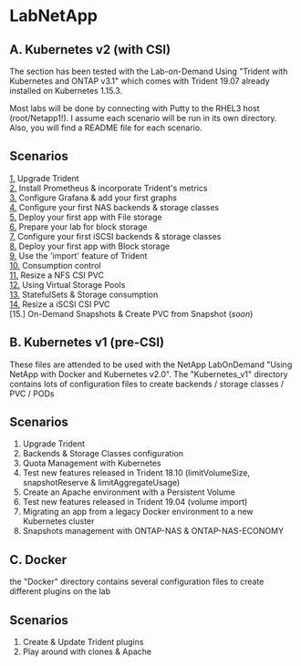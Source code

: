 # LabNetApp

## A. Kubernetes v2 (with CSI)

The section has been tested with the Lab-on-Demand Using "Trident with Kubernetes and ONTAP v3.1" which comes with Trident 19.07 already installed on Kubernetes 1.15.3.

Most labs will be done by connecting with Putty to the RHEL3 host (root/Netapp1!).
I assume each scenario will be run in its own directory. Also, you will find a README file for each scenario.

Scenarios
---------
[1.](https://github.com/YvosOnTheHub/LabNetApp/tree/master/Kubernetes_v2/Scenarios/Scenario01)  Upgrade Trident  
[2.](https://github.com/YvosOnTheHub/LabNetApp/tree/master/Kubernetes_v2/Scenarios/Scenario02)  Install Prometheus & incorporate Trident's metrics  
[3.](https://github.com/YvosOnTheHub/LabNetApp/tree/master/Kubernetes_v2/Scenarios/Scenario03)  Configure Grafana & add your first graphs  
[4.](https://github.com/YvosOnTheHub/LabNetApp/tree/master/Kubernetes_v2/Scenarios/Scenario04)  Configure your first NAS backends & storage classes  
[5.](https://github.com/YvosOnTheHub/LabNetApp/tree/master/Kubernetes_v2/Scenarios/Scenario05)  Deploy your first app with File storage  
[6.](https://github.com/YvosOnTheHub/LabNetApp/tree/master/Kubernetes_v2/Scenarios/Scenario06)  Prepare your lab for block storage  
[7.](https://github.com/YvosOnTheHub/LabNetApp/tree/master/Kubernetes_v2/Scenarios/Scenario07)  Configure your first iSCSI backends & storage classes  
[8.](https://github.com/YvosOnTheHub/LabNetApp/tree/master/Kubernetes_v2/Scenarios/Scenario08)  Deploy your first app with Block storage  
[9.](https://github.com/YvosOnTheHub/LabNetApp/tree/master/Kubernetes_v2/Scenarios/Scenario09)  Use the 'import' feature of Trident  
[10.](https://github.com/YvosOnTheHub/LabNetApp/tree/master/Kubernetes_v2/Scenarios/Scenario10) Consumption control  
[11.](https://github.com/YvosOnTheHub/LabNetApp/tree/master/Kubernetes_v2/Scenarios/Scenario11) Resize a NFS CSI PVC  
[12.](https://github.com/YvosOnTheHub/LabNetApp/tree/master/Kubernetes_v2/Scenarios/Scenario12) Using Virtual Storage Pools  
[13.](https://github.com/YvosOnTheHub/LabNetApp/tree/master/Kubernetes_v2/Scenarios/Scenario13) StatefulSets & Storage consumption  
[14.](https://github.com/YvosOnTheHub/LabNetApp/tree/master/Kubernetes_v2/Scenarios/Scenario14) Resize a iSCSI CSI PVC  
[15.] On-Demand Snapshots & Create PVC from Snapshot (_soon_)  

## B. Kubernetes v1 (pre-CSI)

These files are attended to be used with the NetApp LabOnDemand "Using NetApp with Docker and Kubernetes v2.0".
The "Kubernetes_v1" directory contains lots of configuration files to create backends / storage classes / PVC / PODs

Scenarios
---------
1. Upgrade Trident
2. Backends & Storage Classes configuration
3. Quota Management with Kubernetes
4. Test new features released in Trident 18.10 (limitVolumeSize, snapshotReserve & limitAggregateUsage)
5. Create an Apache environment with a Persistent Volume
6. Test new features released in Trident 19.04 (volume import)
7. Migrating an app from a legacy Docker environment to a new Kubernetes cluster
8. Snapshots management with ONTAP-NAS & ONTAP-NAS-ECONOMY


## C. Docker

the "Docker" directory contains several configuration files to create different plugins on the lab

Scenarios
---------
1. Create & Update Trident plugins
2. Play around with clones & Apache